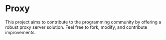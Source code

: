 # Proxy
This project aims to contribute to the programming community by offering a robust proxy server solution. Feel free to fork, modify, and contribute improvements.
